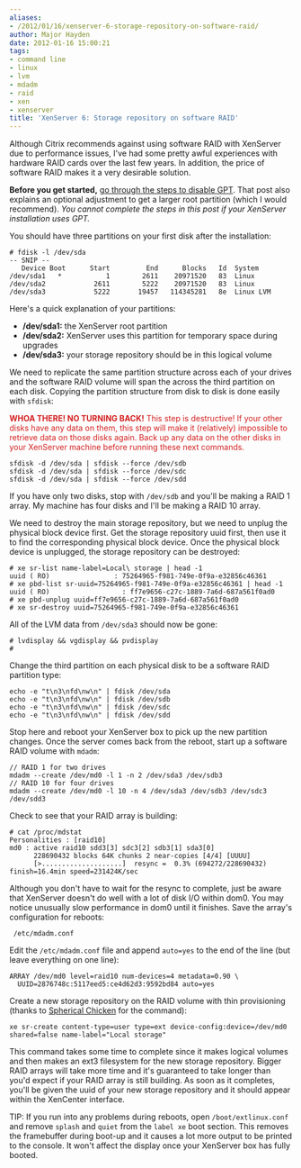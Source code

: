 ```yaml
---
aliases:
- /2012/01/16/xenserver-6-storage-repository-on-software-raid/
author: Major Hayden
date: 2012-01-16 15:00:21
tags:
- command line
- linux
- lvm
- mdadm
- raid
- xen
- xenserver
title: 'XenServer 6: Storage repository on software RAID'
---
```


Although Citrix recommends against using software RAID with XenServer due to performance issues, I've had some pretty awful experiences with hardware RAID cards over the last few years. In addition, the price of software RAID makes it a very desirable solution.

**Before you get started,** [go through the steps to disable GPT][1]. That post also explains an optional adjustment to get a larger root partition (which I would recommend). _You cannot complete the steps in this post if your XenServer installation uses GPT._

You should have three partitions on your first disk after the installation:

```
# fdisk -l /dev/sda
-- SNIP --
   Device Boot      Start         End      Blocks   Id  System
/dev/sda1   *           1        2611    20971520   83  Linux
/dev/sda2            2611        5222    20971520   83  Linux
/dev/sda3            5222       19457   114345281   8e  Linux LVM
```


Here's a quick explanation of your partitions:

  * **/dev/sda1:** the XenServer root partition
  * **/dev/sda2:** XenServer uses this partition for temporary space during upgrades
  * **/dev/sda3:** your storage repository should be in this logical volume

We need to replicate the same partition structure across each of your drives and the software RAID volume will span the across the third partition on each disk. Copying the partition structure from disk to disk is done easily with `sfdisk`:

<span style="color: #D42020;"><b>WHOA THERE! NO TURNING BACK!</b> This step is destructive! If your other disks have any data on them, this step will make it (relatively) impossible to retrieve data on those disks again. Back up any data on the other disks in your XenServer machine before running these next commands.</span>

```
sfdisk -d /dev/sda | sfdisk --force /dev/sdb
sfdisk -d /dev/sda | sfdisk --force /dev/sdc
sfdisk -d /dev/sda | sfdisk --force /dev/sdd
```


If you have only two disks, stop with `/dev/sdb` and you'll be making a RAID 1 array. My machine has four disks and I'll be making a RAID 10 array.

We need to destroy the main storage repository, but we need to unplug the physical block device first. Get the storage repository uuid first, then use it to find the corresponding physical block device. Once the physical block device is unplugged, the storage repository can be destroyed:

```
# xe sr-list name-label=Local\ storage | head -1
uuid ( RO)                : 75264965-f981-749e-0f9a-e32856c46361
# xe pbd-list sr-uuid=75264965-f981-749e-0f9a-e32856c46361 | head -1
uuid ( RO)                  : ff7e9656-c27c-1889-7a6d-687a561f0ad0
# xe pbd-unplug uuid=ff7e9656-c27c-1889-7a6d-687a561f0ad0
# xe sr-destroy uuid=75264965-f981-749e-0f9a-e32856c46361
```


All of the LVM data from `/dev/sda3` should now be gone:

```
# lvdisplay && vgdisplay && pvdisplay
#
```


Change the third partition on each physical disk to be a software RAID partition type:

```
echo -e "t\n3\nfd\nw\n" | fdisk /dev/sda
echo -e "t\n3\nfd\nw\n" | fdisk /dev/sdb
echo -e "t\n3\nfd\nw\n" | fdisk /dev/sdc
echo -e "t\n3\nfd\nw\n" | fdisk /dev/sdd
```


Stop here and reboot your XenServer box to pick up the new partition changes. Once the server comes back from the reboot, start up a software RAID volume with `mdadm`:

```
// RAID 1 for two drives
mdadm --create /dev/md0 -l 1 -n 2 /dev/sda3 /dev/sdb3
// RAID 10 for four drives
mdadm --create /dev/md0 -l 10 -n 4 /dev/sda3 /dev/sdb3 /dev/sdc3 /dev/sdd3
```


Check to see that your RAID array is building:

```
# cat /proc/mdstat
Personalities : [raid10]
md0 : active raid10 sdd3[3] sdc3[2] sdb3[1] sda3[0]
      228690432 blocks 64K chunks 2 near-copies [4/4] [UUUU]
      [>....................]  resync =  0.3% (694272/228690432) finish=16.4min speed=231424K/sec
```


Although you don't have to wait for the resync to complete, just be aware that XenServer doesn't do well with a lot of disk I/O within dom0. You may notice unusually slow performance in dom0 until it finishes. Save the array's configuration for reboots:

```
 /etc/mdadm.conf
```


Edit the `/etc/mdadm.conf` file and append `auto=yes` to the end of the line (but leave everything on one line):

```
ARRAY /dev/md0 level=raid10 num-devices=4 metadata=0.90 \
  UUID=2876748c:5117eed5:ce4d62d3:9592bd84 auto=yes
```


Create a new storage repository on the RAID volume with thin provisioning (thanks to [Spherical Chicken][2] for the command):

```
xe sr-create content-type=user type=ext device-config:device=/dev/md0 shared=false name-label="Local storage"
```


This command takes some time to complete since it makes logical volumes and then makes an ext3 filesystem for the new storage repository. Bigger RAID arrays will take more time and it's guaranteed to take longer than you'd expect if your RAID array is still building. As soon as it completes, you'll be given the uuid of your new storage repository and it should appear within the XenCenter interface.

TIP: If you run into any problems during reboots, open `/boot/extlinux.conf` and remove `splash` and `quiet` from the `label xe` boot section. This removes the framebuffer during boot-up and it causes a lot more output to be printed to the console. It won't affect the display once your XenServer box has fully booted.

 [1]: http://rackerhacker.com/2012/01/13/xenserver-6-disable-gpt-and-get-a-larger-root-partition/
 [2]: http://www.scriptkiddie.org/blog/2010/06/20/xenserver-5-6-thin-provisioning-with-ext3/
